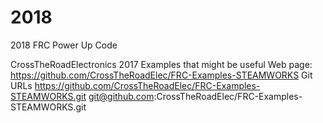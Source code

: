 
# 2018
2018 FRC Power Up Code

CrossTheRoadElectronics 2017 Examples that might be useful
  Web page: https://github.com/CrossTheRoadElec/FRC-Examples-STEAMWORKS
Git URLs
  https://github.com/CrossTheRoadElec/FRC-Examples-STEAMWORKS.git
  git@github.com:CrossTheRoadElec/FRC-Examples-STEAMWORKS.git

